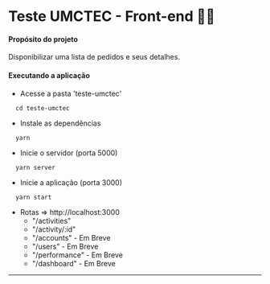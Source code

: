 # Teste UMCTEC - Front-end 👨‍⚕️

#### Propósito do projeto

Disponibilizar uma lista de pedidos e seus detalhes.

#### Executando a aplicação

- Acesse a pasta 'teste-umctec'

```shell
  cd teste-umctec
```

- Instale as dependências
```shell
  yarn
```

- Inicie o servidor (porta 5000)

```shell
  yarn server
```

- Inicie a aplicação (porta 3000)

```shell
  yarn start
```

- Rotas => http://localhost:3000
  - "/activities"
  - "/activity/:id"
  - "/accounts" - Em Breve
  - "/users" - Em Breve
  - "/performance" - Em Breve
  - "/dashboard" - Em Breve

---
